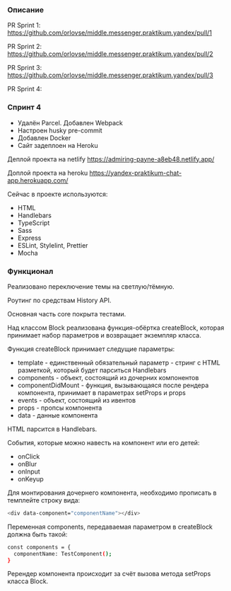 ### Описание

PR Sprint 1: https://github.com/orlovse/middle.messenger.praktikum.yandex/pull/1

PR Sprint 2: https://github.com/orlovse/middle.messenger.praktikum.yandex/pull/2

PR Sprint 3: https://github.com/orlovse/middle.messenger.praktikum.yandex/pull/3

PR Sprint 4:

### Спринт 4

- Удалён Parcel. Добавлен Webpack
- Настроен husky pre-commit
- Добавлен Docker
- Сайт задеплоен на Heroku

Деплой проекта на netlify https://admiring-payne-a8eb48.netlify.app/

Доплой проекта на heroku https://yandex-praktikum-chat-app.herokuapp.com/

Сейчас в проекте используются:

- HTML
- Handlebars
- TypeScript
- Sass
- Express
- ESLint, Stylelint, Prettier
- Mocha

### Функционал

Реализовано переключение темы на светлую/тёмную.

Роутинг по средствам History API.

Основная часть core покрыта тестами.

Над классом Block реализована функция-обёртка createBlock, которая принимает набор параметров и возвращает экземпляр класса.

Функция createBlock принимает следущие параметры:

- template - единственный обязательный параметр - стринг с HTML разметкой, который будет парситься Handlebars
- components - объект, состоящий из дочерних компонентов
- componentDidMount - функция, вызывающаяся после рендера компонента, принимает в параметрах setProps и props
- events - объект, состоящий из ивентов
- props - пропсы компонента
- data - данные компонента

HTML парсится в Handlebars.

События, которые можно навесть на компонент или его детей:

- onClick
- onBlur
- onInput
- onKeyup

Для монтирования дочернего компонента, необходимо прописать в темплейте строку вида:

```bash
<div data-component="componentName"></div>
```

Переменная components, передаваемая параметром в createBlock должна быть такой:

```bash
const components = {
  componentName: TestComponent();
}
```

Ререндер компонента происходит за счёт вызова метода setProps класса Block.
